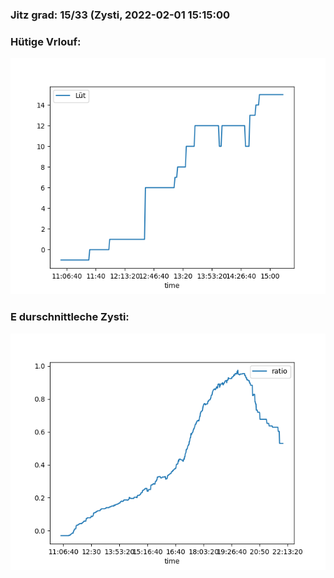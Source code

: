 ### Jitz grad: 15/33 (Zysti, 2022-02-01 15:15:00

### Hütige Vrlouf:
![Graph](Today.png)

### E durschnittleche Zysti:
![Graph](Zysti.png)